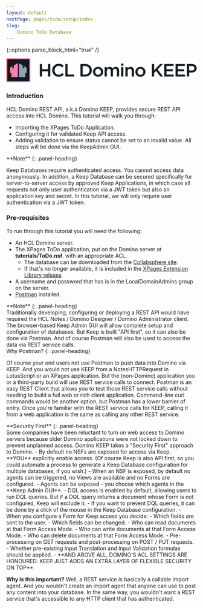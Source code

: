 ```yaml
---
layout: default
nextPage: pages/todo/setup/index
slug:
    Domino ToDo Database
---
```


{::options parse_block_html="true" /}

![Domino KEEP](../../images/KeepNewLogo.svg "HCL Labs - Domino KEEP")

### Introduction
HCL Domino REST API, a.k.a Domino KEEP, provides secure REST API access into HCL Domino. This tutorial will walk you through:  
- Importing the XPages ToDo Application.
- Configuring it for validated Keep API access.
- Adding validation to ensure status cannot be set to an invalid value.
All steps will be done via the KeepAdmin GUI.

<div class="panel panel-info">
**Note**
{: .panel-heading}
<div class="panel-body">

Keep Databases require authenticated access. You cannot access data anonymously. In addition, a Keep Database can be secured specifically for server-to-server access by approved Keep Applications, in which case all requests not only user authentication via a JWT token but also an application key and secret. In this tutorial, we will only require user authentication via a JWT token.

</div>
</div>

### Pre-requisites

To run through this tutorial you will need the following:
- An HCL Domino server.
- The XPages ToDo application, put on the Domino server at **tutorials/ToDo.nsf**. with an appropriate ACL.
  - The database can be downloaded from the [Collabsphere site](https://collabsphere.org/ug/collabsphere2019.nsf/todo.zip).
  - If that's no longer available, it is included in the [XPages Extension Library release](https://extlib.openntf.org/main.nsf/project.xsp?r=project/XPages%20Extension%20Library/releases/90465DD127801C93852581D0005F915E)
- A username and password that has is in the LocalDomainAdmins group on the server.
- [Postman](https://www.postman.com/) installed.

<div class="panel panel-info">
**Note**
{: .panel-heading}
<div class="panel-body">
Traditionally developing, configuring or deploying a REST API would have required the HCL Notes / Domino Designer / Domino Administrator client. The browser-based Keep Admin GUI will allow complete setup and configuration of databases. But Keep is built "API first", so it can also be done via Postman. And of course Postman will also be used to access the data via REST service calls.
</div>
</div>

<div class="panel panel-warning">
Why Postman?
{: .panel-heading}
<div class="panel-body">

Of course your end users not use Postman to push data into Domino via KEEP. And you would not use KEEP from a NotesHTTPRequest in LotusScript or an XPages application. But the (non-Domino) application you or a third-party build will use REST service calls to connect. Postman is an easy REST Client that allows you to test those REST service calls without needing to build a full web or rich client application. Command-line curl commands would be another option, but Postman has a lower barrier of entry. Once you're familiar with the REST service calls for KEEP, calling it from a web application is the same as calling any other REST service.
</div>
</div>

<div class="panel panel-success">
**Security First**
{: .panel-heading}
<div class="panel-body">
Some companies have been reluctant to turn on web access to Domino servers because older Domino applications were not locked down to prevent unplanned access. Domino KEEP takes a "Security First" approach to Domino. 
- By default no NSFs are exposed for access via Keep. **YOU** explicitly enable access. (Of course Keep is also API first, so you could automate a process to generate a Keep Database configuration for multiple databases, if you wish.) 
- When an NSF is exposed, by default no agents can be triggered, no Views are available and no Forms are configured. 
- Agents can be exposed - you choose which agents in the **Keep Admin GUI**.
- DQL access is enabled by default, allowing users to run DQL queries. But if a DQL query returns a document whose Form is not configured, Keep will exclude it. 
- If you want to prevent DQL queries, it can be done by a click of the mouse in the Keep Database configuration.
- When you configure a Form for Keep access you decide:
  - Which fields are sent to the user.
  - Which fields can be changed.
  - Who can read documents at that Form Access Mode.
  - Who can write documents at that Form Access Mode.
  - Who can delete documents at that Form Access Mode.
  - Pre-processing on GET requests and post-processing on POST / PUT requests.
  - Whether pre-existing Input Translation and Input Validation formulas should be applied.
- **AND ABOVE ALL, DOMINO'S ACL SETTINGS ARE HONOURED. KEEP JUST ADDS AN EXTRA LAYER OF FLEXIBLE SECURITY ON TOP**

**Why is this important?**
Well, a REST service is basically a callable import agent. And you wouldn't create an import agent that anyone can use to post any content into your database. In the same way, you wouldn't want a REST service that's accessible to any HTTP client that has authenticated.
</div>
</div>